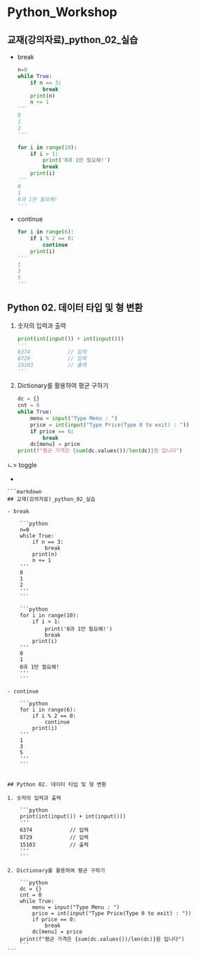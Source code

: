 # Python_Workshop

## 교재(강의자료)_python_02_실습

- break
    
    ```python
    n=0
    while True:
        if n == 3:
            break
        print(n)
        n += 1
    '''
    0
    1
    2
    '''
    ```
    
    ```python
    for i in range(10):
        if i > 1:
            print('0과 1만 필요해!')
            break
        print(i)
    '''
    0
    1
    0과 1만 필요해!
    '''
    ```
    
- continue
    
    ```python
    for i in range(6):
        if i % 2 == 0:
            continue
        print(i)
    '''
    1
    3
    5
    '''
    ```
    

## Python 02. 데이터 타입 및 형 변환

1. 숫자의 입력과 출력
    
    ```python
    print(int(input()) + int(input()))
    '''
    6374            // 입력
    8729            // 입력
    15103           // 출력
    '''
    ```
    
2. Dictionary를 활용하여 평균 구하기
    
    ```python
    dc = {}
    cnt = 0
    while True:
        menu = input("Type Menu : ")
        price = int(input("Type Price(Type 0 to exit) : "))
        if price == 0:
            break
        dc[menu] = price
    print(f"평균 가격은 {sum(dc.values())/len(dc)}원 입니다")
    ```
    

ㄴ> toggle

- 
    
    ```markdown
    ## 교재(강의자료)_python_02_실습
    
    - break
        
        ```python
        n=0
        while True:
            if n == 3:
                break
            print(n)
            n += 1
        '''
        0
        1
        2
        '''
        ```
        
        ```python
        for i in range(10):
            if i > 1:
                print('0과 1만 필요해!')
                break
            print(i)
        '''
        0
        1
        0과 1만 필요해!
        '''
        ```
        
    - continue
        
        ```python
        for i in range(6):
            if i % 2 == 0:
                continue
            print(i)
        '''
        1
        3
        5
        '''
        ```
        
    
    ## Python 02. 데이터 타입 및 형 변환
    
    1. 숫자의 입력과 출력
        
        ```python
        print(int(input()) + int(input()))
        '''
        6374            // 입력
        8729            // 입력
        15103           // 출력
        '''
        ```
        
    2. Dictionary를 활용하여 평균 구하기
        
        ```python
        dc = {}
        cnt = 0
        while True:
            menu = input("Type Menu : ")
            price = int(input("Type Price(Type 0 to exit) : "))
            if price == 0:
                break
            dc[menu] = price
        print(f"평균 가격은 {sum(dc.values())/len(dc)}원 입니다")
        ```
    ```
